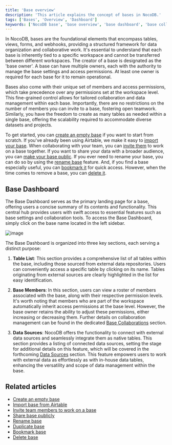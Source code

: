 ```yaml
---
title: 'Base overview'
description: 'This article explains the concept of bases in NocoDB.'
tags: ['Bases', 'Overview', 'Dashboard']
keywords: ['NocoDB base', 'base overview', 'base dashboard', 'base collaboration', 'base actions', 'delete base', 'base management', 'base administration', 'base settings', 'base organization']
---
```


In NocoDB, bases are the foundational elements that encompass tables, views, forms, and webhooks, providing a structured framework for data organization and collaborative work. It's essential to understand that each base is inherently tied to a specific workspace and cannot be transferred between different workspaces. The creator of a base is designated as the 'base owner'. A base can have multiple owners, each with the authority to manage the base settings and access permissions. At least one owner is required for each base for it to remain operational.

Bases also come with their unique set of members and access permissions, which take precedence over any permissions set at the workspace level. This fine-grained control allows for tailored collaboration and data management within each base. Importantly, there are no restrictions on the number of members you can invite to a base, fostering open teamwork. Similarly, you have the freedom to create as many tables as needed within a single base, 
offering the scalability required to accommodate diverse datasets and projects. 

To get started, you can [create an empty base](/bases/create-base) if you want to start from scratch. If you've already been using Airtable, we make it easy to [import your base](/bases/import-base-from-airtable). When collaborating with your team, you can [invite them](/bases/base-collaboration) to work on a base together. If you want to share your data with a broader audience, you can [make your base public](/bases/share-base). If you ever need to rename your base, you can do so by using the [rename base](/bases/actions-on-base#rename-base) feature. And, if you find a base especially useful, you can [bookmark it](/bases/actions-on-base#star-base) for quick access. However, when the time comes to remove a base, you can [delete it](/bases/actions-on-base#delete-base). 

## Base Dashboard

The Base Dashboard serves as the primary landing page for a base, offering users a concise summary of its contents and functionality. 
This central hub provides users with swift access to essential features such as base settings and collaboration tools. 
To access the Base Dashboard, simply click on the base name located in the left sidebar. 

![image](/img/v2/base/base-dashboard.png)

The Base Dashboard is organized into three key sections, each serving a distinct purpose:

1. **Table List**: This section provides a comprehensive list of all tables within the base, 
including those sourced from external data repositories. Users can conveniently access a specific table by clicking 
on its name. Tables originating from external sources are clearly highlighted in the list for easy identification.

2. **Base Members**: In this section, users can view a roster of members associated with the base, along with their 
respective permission levels. It's worth noting that members who are part of the workspace automatically inherit 
access permissions at the base level. However, the base owner retains the ability to adjust these permissions, 
either increasing or decreasing them. Further details on collaboration management can be found in the dedicated 
[Base Collaborations](base-collaboration) section.

3. **Data Sources**: NocoDB offers the functionality to connect with external data sources and seamlessly 
integrate them as native tables. This section provides a listing of connected data sources, setting the stage 
for additional details on this feature, which will be covered in the forthcoming [Data Sources](/data-sources/data-source-overview) section. 
This feature empowers users to work with external data as effortlessly as with in-house data tables, enhancing the versatility 
and scope of data management within the base.

   
## Related articles
- [Create an empty base](/bases/create-base)
- [Import base from Airtable](/bases/import-base-from-airtable)
- [Invite team members to work on a base](/bases/base-collaboration)
- [Share base publicly](/bases/share-base)
- [Rename base](/bases/actions-on-base#rename-base)
- [Duplicate base](/bases/actions-on-base#duplicate-base)
- [Bookmark base](/bases/actions-on-base#star-base)
- [Delete base](/bases/actions-on-base#delete-base)

